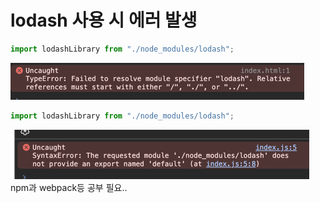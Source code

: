# lodash 사용 시 에러 발생
```javascript
import lodashLibrary from "./node_modules/lodash";
```
![img_1.png](img_1.png)
```javascript
import lodashLibrary from "./node_modules/lodash";
```
![img.png](img.png)
npm과 webpack등 공부 필요..